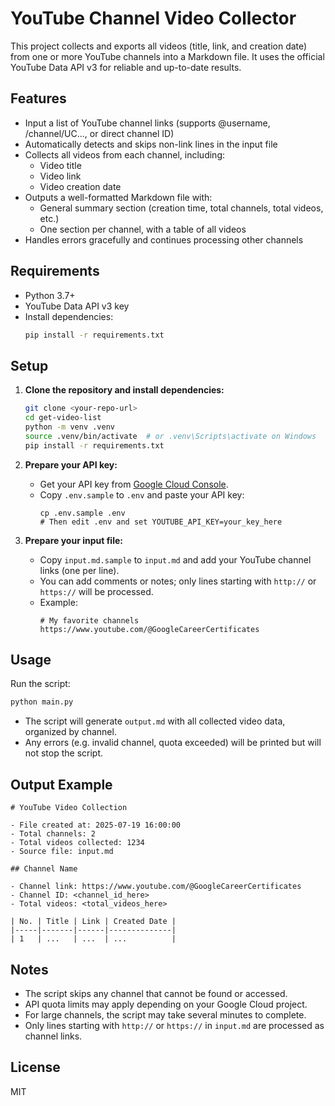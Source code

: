 # YouTube Channel Video Collector

This project collects and exports all videos (title, link, and creation date) from one or more YouTube channels into a Markdown file. It uses the official YouTube Data API v3 for reliable and up-to-date results.

## Features
- Input a list of YouTube channel links (supports @username, /channel/UC..., or direct channel ID)
- Automatically detects and skips non-link lines in the input file
- Collects all videos from each channel, including:
  - Video title
  - Video link
  - Video creation date
- Outputs a well-formatted Markdown file with:
  - General summary section (creation time, total channels, total videos, etc.)
  - One section per channel, with a table of all videos
- Handles errors gracefully and continues processing other channels

## Requirements
- Python 3.7+
- YouTube Data API v3 key
- Install dependencies:
  ```bash
  pip install -r requirements.txt
  ```

## Setup
1. **Clone the repository and install dependencies:**
   ```bash
   git clone <your-repo-url>
   cd get-video-list
   python -m venv .venv
   source .venv/bin/activate  # or .venv\Scripts\activate on Windows
   pip install -r requirements.txt
   ```

2. **Prepare your API key:**
   - Get your API key from [Google Cloud Console](https://console.developers.google.com/).
   - Copy `.env.sample` to `.env` and paste your API key:
     ```
     cp .env.sample .env
     # Then edit .env and set YOUTUBE_API_KEY=your_key_here
     ```

3. **Prepare your input file:**
   - Copy `input.md.sample` to `input.md` and add your YouTube channel links (one per line).
   - You can add comments or notes; only lines starting with `http://` or `https://` will be processed.
   - Example:
     ```
     # My favorite channels
     https://www.youtube.com/@GoogleCareerCertificates
     ```

## Usage
Run the script:
```bash
python main.py
```

- The script will generate `output.md` with all collected video data, organized by channel.
- Any errors (e.g. invalid channel, quota exceeded) will be printed but will not stop the script.

## Output Example
```
# YouTube Video Collection

- File created at: 2025-07-19 16:00:00
- Total channels: 2
- Total videos collected: 1234
- Source file: input.md

## Channel Name

- Channel link: https://www.youtube.com/@GoogleCareerCertificates
- Channel ID: <channel_id_here>
- Total videos: <total_videos_here>

| No. | Title | Link | Created Date |
|-----|-------|------|--------------|
| 1   | ...   | ...  | ...          |
```

## Notes
- The script skips any channel that cannot be found or accessed.
- API quota limits may apply depending on your Google Cloud project.
- For large channels, the script may take several minutes to complete.
- Only lines starting with `http://` or `https://` in `input.md` are processed as channel links.

## License
MIT
